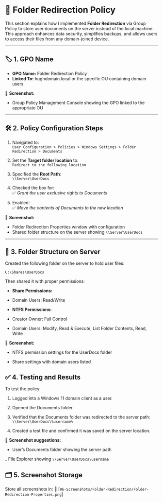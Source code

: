 # 📁 Folder Redirection Policy

This section explains how I implemented **Folder Redirection** via Group Policy to store user documents on the server instead of the local machine. This approach enhances data security, simplifies backups, and allows users to access their files from any domain-joined device.

---

## 🏷️ 1. GPO Name

- **GPO Name:** Folder Redirection Policy  
- **Linked To:** hughdomain.local or the specific OU containing domain users

📸 **Screenshot:**
- Group Policy Management Console showing the GPO linked to the appropriate OU

---

## 🛠️ 2. Policy Configuration Steps

1. Navigated to:  
   `User Configuration > Policies > Windows Settings > Folder Redirection > Documents`

2. Set the **Target folder location** to:  
   `Redirect to the following location`

3. Specified the **Root Path**:  
   `\\Server\UserDocs`

4. Checked the box for:  
   ✅ *Grant the user exclusive rights to Documents*

5. Enabled:  
   ✅ *Move the contents of Documents to the new location*

📸 **Screenshot:**
- Folder Redirection Properties window with configuration
- Shared folder structure on the server showing `\\Server\UserDocs`

---

## 📂 3. Folder Structure on Server

Created the following folder on the server to hold user files:  
```plaintext
C:\Shares\UserDocs
```

Then shared it with proper permissions:

 -  **Share Permissions:**

   - Domain Users: Read/Write

-  **NTFS Permissions:**

 -  Creator Owner: Full Control

 -  Domain Users: Modify, Read & Execute, List Folder Contents, Read, Write

📸 **Screenshot:**

- NTFS permission settings for the UserDocs folder

- Share settings with domain users listed

## ✅ 4. Testing and Results
To test the policy:

1. Logged into a Windows 11 domain client as a user.

2. Opened the Documents folder.

3. Verified that the Documents folder was redirected to the server path:
    `\\Server\UserDocs\%username%`

4. Created a test file and confirmed it was saved on the server location.

📸 **Screenshot suggestions:**

- User’s Documents folder showing the server path

_ File Explorer showing `\\Server\UserDocs\username`

## 🗂️ 5. Screenshot Storage
Store all screenshots in:
📂 [`06-Screenshots/Folder-Redirection/Folder-Redirection-Properties.png`]
